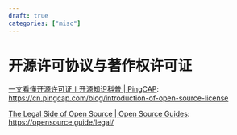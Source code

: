 ```yaml
---
draft: true
categories: ["misc"]
---
```

# 开源许可协议与著作权许可证

[一文看懂开源许可证丨开源知识科普 | PingCAP](https://cn.pingcap.com/blog/introduction-of-open-source-license): <https://cn.pingcap.com/blog/introduction-of-open-source-license>

[The Legal Side of Open Source | Open Source Guides](https://opensource.guide/legal/): <https://opensource.guide/legal/>

